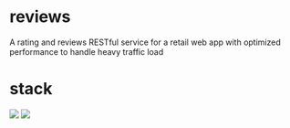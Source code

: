 # reviews
A rating and reviews RESTful service for a retail web app with optimized performance to handle heavy traffic load


# stack
<p/>
  <img src="https://img.shields.io/badge/Node.js-339933?style=for-the-badge&logo=nodedotjs&logoColor=white" /> 
  <img src="https://img.shields.io/badge/PostgreSQL-316192?style=for-the-badge&logo=postgresql&logoColor=white" />
</p>
